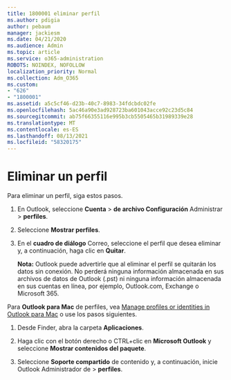 ```yaml
---
title: 1800001 eliminar perfil
ms.author: pdigia
author: pebaum
manager: jackiesm
ms.date: 04/21/2020
ms.audience: Admin
ms.topic: article
ms.service: o365-administration
ROBOTS: NOINDEX, NOFOLLOW
localization_priority: Normal
ms.collection: Adm_O365
ms.custom:
- "626"
- "1800001"
ms.assetid: a5c5cf46-d23b-40c7-8983-34fdcbdc02fe
ms.openlocfilehash: 5ac46a90e3ad928723ba601043acce92c23d5c84
ms.sourcegitcommit: ab75f66355116e995b3cb5505465b31989339e28
ms.translationtype: MT
ms.contentlocale: es-ES
ms.lasthandoff: 08/13/2021
ms.locfileid: "58320175"
---
```

# <a name="delete-a-profile"></a>Eliminar un perfil

Para eliminar un perfil, siga estos pasos.
  
1. En Outlook, seleccione **Cuenta** \> **de archivo Configuración** Administrar \> **perfiles**.

2. Seleccione **Mostrar perfiles**.

3. En el **cuadro de diálogo** Correo, seleccione el perfil que desea eliminar y, a continuación, haga clic en **Quitar**.

    **Nota:** Outlook puede advertirle que al eliminar el perfil se quitarán los datos sin conexión. No perderá ninguna información almacenada en sus archivos de datos de Outlook (.pst) ni ninguna información almacenada en sus cuentas en línea, por ejemplo, Outlook.com, Exchange o Microsoft 365.
  
Para **Outlook para Mac** de perfiles, vea [Manage profiles or identities in Outlook para Mac](https://support.office.com/article/fed2a955-74df-4a24-bef6-78a426958c4c.aspx) o use los pasos siguientes.
  
1. Desde Finder, abra la carpeta **Aplicaciones**.

2. Haga clic con el botón derecho o CTRL+clic en **Microsoft Outlook** y seleccione **Mostrar contenidos del paquete**.

3. Seleccione **Soporte compartido** de contenido y, a continuación, inicie Outlook Administrador de \>  **perfiles**.
